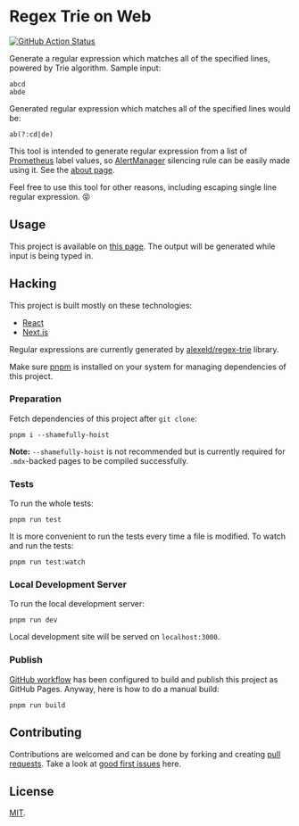 # Regex Trie on Web

[![GitHub Action Status](https://github.com/danpintara/regex-trie-web/workflows/publish/badge.svg)](https://github.com/danpintara/regex-trie-web/actions?query=workflow%3Apublish)

Generate a regular expression which matches all of the specified lines, powered by Trie algorithm. Sample input:

```
abcd
abde
```

Generated regular expression which matches all of the specified lines would be:

```
ab(?:cd|de)
```

This tool is intended to generate regular expression from a list of [Prometheus](https://prometheus.io) label values, so [AlertManager](https://prometheus.io/docs/alerting/alertmanager) silencing rule can be easily made using it. See the [about page](https://danpintara.github.io/regex-trie-web/about).

Feel free to use this tool for other reasons, including escaping single line regular expression. :stuck_out_tongue_closed_eyes:

## Usage

This project is available on [this page](https://danpintara.github.io/regex-trie-web). The output will be generated while input is being typed in.

## Hacking

This project is built mostly on these technologies:

- [React](https://reactjs.org)
- [Next.js](https://nextjs.org)

Regular expressions are currently generated by [alexeld/regex-trie](https://github.com/alexeld/regex-trie) library.

Make sure [pnpm](https://pnpm.js.org) is installed on your system for managing dependencies of this project.

### Preparation

Fetch dependencies of this project after `git clone`:

```
pnpm i --shamefully-hoist
```

**Note:** `--shamefully-hoist` is not recommended but is currently required for `.mdx`-backed pages to be compiled successfully.

### Tests

To run the whole tests:

```
pnpm run test
```

It is more convenient to run the tests every time a file is modified. To watch and run the tests:

```
pnpm run test:watch
```

### Local Development Server

To run the local development server:

```
pnpm run dev
```

Local development site will be served on `localhost:3000`.

### Publish

[GitHub workflow](.github/workflows/publish.yml) has been configured to build and publish this project as GitHub Pages. Anyway, here is how to do a manual build:

```
pnpm run build
```

## Contributing

Contributions are welcomed and can be done by forking and creating [pull requests](https://github.com/danpintara/regex-trie-web/compare). Take a look at [good first issues](https://github.com/danpintara/regex-trie-web/issues?q=is%3Aissue+is%3Aopen+label%3A%22good+first+issue%22) here.

## License

[MIT](LICENSE).
